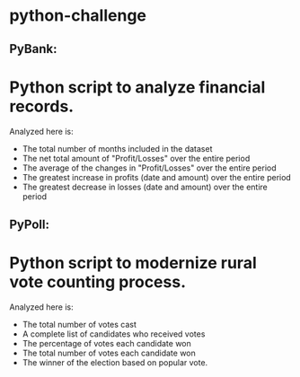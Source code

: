 # python-challenge

## PyBank: ##  
  # Python script to analyze financial records.
  Analyzed here is:
   * The total number of months included in the dataset
   * The net total amount of "Profit/Losses" over the entire period
   * The average of the changes in "Profit/Losses" over the entire period
   * The greatest increase in profits (date and amount) over the entire period
   * The greatest decrease in losses (date and amount) over the entire period
   
   
## PyPoll: ##  
  # Python script to modernize rural vote counting process. 
  Analyzed here is:
   * The total number of votes cast
   * A complete list of candidates who received votes
   * The percentage of votes each candidate won
   * The total number of votes each candidate won
   * The winner of the election based on popular vote.
